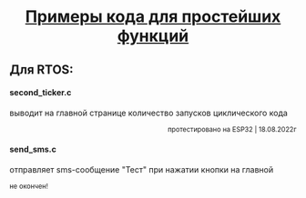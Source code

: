 <h1 dir="auto" style="text-align: center;"><span style="text-decoration: underline;"><strong>Примеры кода для простейших функций</strong></span></h1>
<h2><strong>Для RTOS:</strong></h2>
<h4><strong>second_ticker.c</strong></h4>
<p>выводит на главной странице количество запусков циклического кода</p>
<p style="text-align: right;"><sup>протестировано на ESP32 | 18.08.2022г</sup></p>
<p dir="auto" style="text-align: left;"><sub></sub></p>
<p dir="auto" style="text-align: left;"><sub></sub></p>
<h4><strong>send_sms.c</strong></h4>
<p>отправляет sms-сообщение "Тест" при нажатии кнопки на главной</p>
<p dir="auto" style="text-align: left;"><sub>не окончен!</sub></p>
